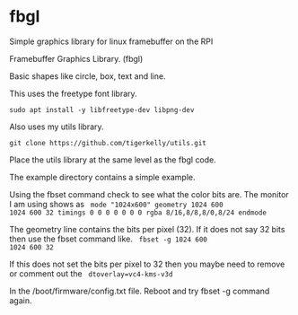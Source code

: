 # fbgl
Simple graphics library for linux framebuffer on the RPI

Framebuffer Graphics Library. (fbgl)

Basic shapes like circle, box, text and line.

This uses the freetype font library.

	sudo apt install -y libfreetype-dev libpng-dev

Also uses my utils library.

	git clone https://github.com/tigerkelly/utils.git

Place the utils library at the same level as the fbgl code.

The example directory contains a simple example.

Using the fbset command check to see what the color bits are.
The monitor I am using shows as 
<code>
	mode "1024x600"
		geometry 1024 600 1024 600 32
		timings 0 0 0 0 0 0 0
		rgba 8/16,8/8,8/0,8/24
	endmode
</code>

The geometry line contains the bits per pixel (32).
If it does not say 32 bits then use the fbset command like.
<code>
	fbset -g 1024 600 1024 600 32
</code>

If this does not set the bits per pixel to 32 then you maybe need to remove or comment out the 
<code>
	dtoverlay=vc4-kms-v3d
</code>

In the /boot/firmware/config.txt file. Reboot and try fbset -g command again.
